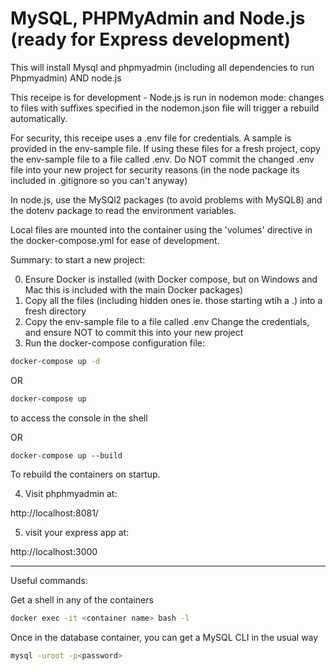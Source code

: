 # MySQL, PHPMyAdmin and Node.js (ready for Express development)

This will install Mysql and phpmyadmin (including all dependencies to run Phpmyadmin) AND node.js

This receipe is for development - Node.js is run in nodemon mode: changes to files with suffixes specified in the nodemon.json file will trigger a rebuild automatically.

For security, this receipe uses a .env file for credentials.  A sample is provided in the env-sample file. If using these files for a fresh project, copy the env-sample file to a file called .env.  Do NOT commit the changed .env file into your new project for security reasons (in the node package its included in .gitignore so you can't anyway)

In node.js, use the MySQl2 packages (to avoid problems with MySQL8) and the dotenv package to read the environment variables.

Local files are mounted into the container using the 'volumes' directive in the docker-compose.yml for ease of development.

Summary: to start a new project:

0. Ensure Docker is installed (with Docker compose, but on Windows and Mac this is included with the main Docker packages)
1. Copy all the files (including hidden ones ie. those starting wtih a .) into a fresh directory
2. Copy the env-sample file to a file called .env  Change the credentials, and ensure NOT to commit this into your new project
3. Run the docker-compose configuration file:

```bash
docker-compose up -d
```

OR 

```bash
docker-compose up
```
to access the console in the shell

OR

```
docker-compose up --build
```

To rebuild the containers on startup.

4. Visit phphmyadmin at:

http://localhost:8081/

5. visit your express app at:

http://localhost:3000

____

Useful commands:

Get a shell in any of the containers

```bash
docker exec -it <container name> bash -l
```

Once in the database container, you can get a MySQL CLI in the usual way

```bash
mysql -uroot -p<password> 
```
